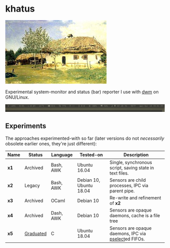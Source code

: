 khatus
======
![mascot](mascot.jpg)

Experimental system-monitor and status (bar) reporter I use with
[dwm](https://dwm.suckless.org/) on GNU/Linux.

![screenshot](screenshot.png)

Experiments
-----------
The approaches experimented-with so far (later versions do not _necessarily_
obsolete earlier ones, they're just different):

| Name   | Status   | Language  | Tested-on               | Description |
|--------|----------|-----------|-------------------------|-------------|
| __x1__ | Archived | Bash, AWK |            Ubuntu 16.04 | Single, synchronous script, saving state in text files. |
| __x2__ | Legacy   | Bash, AWK | Debian 10, Ubuntu 18.04 | Sensors are child processes, IPC via parent pipe. |
| __x3__ | Archived | OCaml     | Debian 10               | Re-write and refinement of __x2__ |
| __x4__ | Archived | Dash, AWK | Debian 10               | Sensors are opaque daemons, cache is a file tree |
| __x5__ | [Graduated](https://github.com/xandkar/pista) | C         |            Ubuntu 18.04 | Sensors are opaque daemons, IPC via [pselect](https://en.wikipedia.org/wiki/Select_(Unix))ed FIFOs. |
